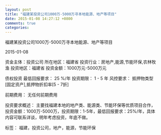 ```yaml
---
layout: post
title: "福建某投资公司1000万-5000万寻本地能源、地产等项目"
date: 2015-01-08 14:27:12 +0800
comments: true
categories: 
---
```

福建某投资公司1000万-5000万寻本地能源、地产等项目



2015-01-08

资金主体：投资公司
所在地区：福建省
投资行业：房地产,能源,节能环保,农林牧渔
投资地区：福建省
投资金额：1000万元-5000万元

债权投资
最低回报要求：
                            25 %/年
                                                                                投资期限：
                            1 - 5 年
                                                                                                                                        风控要求：
                            抵押物类型[固定资产],抵押物折扣率[5 - 7折]

前期费用：
无任何前期费用

投资要求概述：
主要找福建本地的地产类、能源类、节能环保等优质项目合作，投资金额：1000万-5000万，投资期限：1-5年，最低回报要求：25%/年，具体内容可联系详谈，明年考虑投资，年底不做。

标签：
福建，投资公司，地产，能源，节能环保

